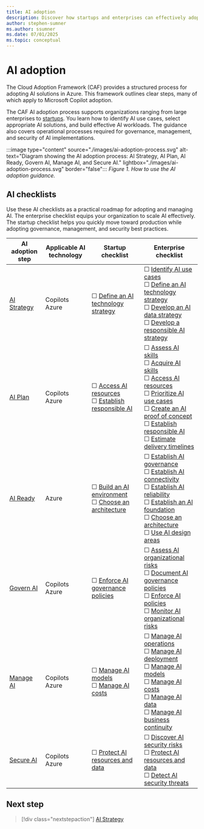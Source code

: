 ```yaml
---
title: AI adoption
description: Discover how startups and enterprises can effectively adopt generative and nongenerative AI.
author: stephen-sumner
ms.author: ssumner
ms.date: 07/01/2025
ms.topic: conceptual
---
```


# AI adoption

The Cloud Adoption Framework (CAF) provides a structured process for adopting AI solutions in Azure. This framework outlines clear steps, many of which apply to Microsoft Copilot adoption.

The CAF AI adoption process supports organizations ranging from large enterprises to [startups](https://www.microsoft.com/startups). You learn how to identify AI use cases, select appropriate AI solutions, and build effective AI workloads. The guidance also covers operational processes required for governance, management, and security of AI implementations.

:::image type="content" source="./images/ai-adoption-process.svg" alt-text="Diagram showing the AI adoption process: AI Strategy, AI Plan, AI Ready, Govern AI, Manage AI, and Secure AI." lightbox="./images/ai-adoption-process.svg" border="false":::
*Figure 1. How to use the AI adoption guidance.*

## AI checklists

Use these AI checklists as a practical roadmap for adopting and managing AI. The enterprise checklist equips your organization to scale AI effectively. The startup checklist helps you quickly move toward production while adopting governance, management, and security best practices.

| AI adoption step | Applicable AI technology | Startup checklist | Enterprise checklist |
|---|---|---|---|
| [AI Strategy](./strategy.md) | Copilots<br>Azure | &#9744; [Define an AI technology strategy](./strategy.md#define-an-ai-technology-strategy) | &#9744; [Identify AI use cases](./strategy.md#identify-ai-use-cases) <br> &#9744; [Define an AI technology strategy](./strategy.md#define-an-ai-technology-strategy) <br> &#9744; [Develop an AI data strategy](./strategy.md#develop-an-ai-data-strategy) <br> &#9744; [Develop a responsible AI strategy](./strategy.md#develop-a-responsible-ai-strategy) |
| [AI Plan](./plan.md) | Copilots<br>Azure | &#9744; [Access AI resources](./plan.md#access-ai-resources) <br> &#9744; [Establish responsible AI](./plan.md#establish-responsible-ai-practices) | &#9744; [Assess AI skills](./plan.md#assess-ai-skills) <br> &#9744; [Acquire AI skills](./plan.md#acquire-ai-skills) <br> &#9744; [Access AI resources](./plan.md#access-ai-resources) <br> &#9744; [Prioritize AI use cases](./plan.md#prioritize-ai-use-cases) <br> &#9744; [Create an AI proof of concept](./plan.md#validate-concepts-through-proof-of-concepts) <br> &#9744; [Establish responsible AI](./plan.md#establish-responsible-ai-practices) <br> &#9744; [Estimate delivery timelines](./plan.md#estimate-delivery-timelines) |
| [AI Ready](./ready.md) | Azure | &#9744; [Build an AI environment](./ready.md#build-an-ai-environment) <br> &#9744; [Choose an architecture](./platform/architectures.md) | &#9744; [Establish AI governance](./ready.md#establish-governance-boundaries-for-ai-workloads) <br> &#9744; [Establish AI connectivity](./ready.md#establish-secure-connectivity-for-ai-workloads) <br> &#9744; [Establish AI reliability](./ready.md#establish-ai-reliability-across-regions) <br> &#9744; [Establish an AI foundation](./ready.md#use-an-azure-landing-zone) <br> &#9744; [Choose an architecture](./platform/architectures.md) <br> &#9744; [Use AI design areas](./platform/resource-selection.md) |
| [Govern AI](./govern.md) | Copilots<br>Azure | &#9744; [Enforce AI governance policies](./govern.md#enforce-ai-governance-policies) | &#9744; [Assess AI organizational risks](./govern.md#assess-ai-organizational-risks) <br> &#9744; [Document AI governance policies](./govern.md#document-ai-governance-policies) <br> &#9744; [Enforce AI policies](./govern.md#enforce-ai-governance-policies) <br> &#9744; [Monitor AI organizational risks](./govern.md#monitor-ai-organizational-risks) |
| [Manage AI](./manage.md) | Copilots<br>Azure | &#9744; [Manage AI models](./manage.md#manage-ai-models) <br> &#9744; [Manage AI costs](./manage.md#manage-ai-costs) | &#9744; [Manage AI operations](./manage.md#manage-ai-operations) <br> &#9744; [Manage AI deployment](./manage.md#manage-ai-deployment) <br> &#9744; [Manage AI models](./manage.md#manage-ai-models) <br> &#9744; [Manage AI costs](./manage.md#manage-ai-costs) <br> &#9744; [Manage AI data](./manage.md#manage-ai-data) <br> &#9744; [Manage AI business continuity](./manage.md#manage-ai-business-continuity) |
| [Secure AI](./secure.md) | Copilots<br>Azure | &#9744; [Protect AI resources and data](./secure.md#protect-ai-resources-and-data) | &#9744; [Discover AI security risks](./secure.md#discover-ai-security-risks) <br> &#9744; [Protect AI resources and data](./secure.md#protect-ai-resources-and-data) <br> &#9744; [Detect AI security threats](./secure.md#detect-ai-security-threats) |

## Next step

> [!div class="nextstepaction"]
> [AI Strategy](strategy.md)
